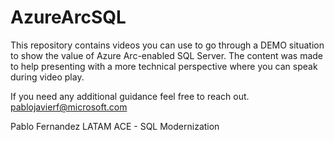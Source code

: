 # AzureArcSQL
This repository contains videos you can use to go through a DEMO situation to show the value of Azure Arc-enabled SQL Server.
The content was made to help presenting with a more technical perspective where you can speak during video play. 

If you need any additional guidance feel free to reach out.
pablojavierf@microsoft.com

Pablo Fernandez
LATAM ACE - SQL Modernization
